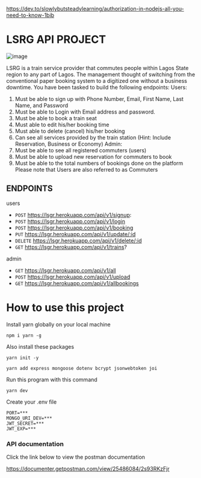 
https://dev.to/slowlybutsteadylearning/authorization-in-nodejs-all-you-need-to-know-1bib

# LSRG API PROJECT
![image](https://previews.123rf.com/images/rubynurbaidi/rubynurbaidi1708/rubynurbaidi170800008/84252223-illustration-of-cute-cartoon-train.jpg)

LSRG is a train service provider that commutes people within Lagos State
region to any part of Lagos. The management thought of switching from the
conventional paper booking system to a digitized one without a business
downtime. You have been tasked to build the following endpoints:
Users:

1. Must be able to sign up with Phone Number, Email, First Name, Last Name,
   and Password
2. Must be able to Login with Email address and password.
3. Must be able to book a train seat
4. Must able to edit his/her booking time
5. Must able to delete (cancel) his/her booking
6. Can see all services provided by the train station (Hint: Include Reservation,
   Business or Economy)
   Admin:
7. Must be able to see all registered commuters (users)
8. Must be able to upload new reservation for commuters to book
9. Must be able to the total numbers of bookings done on the platform
   Please note that Users are also referred to as Commuters

## ENDPOINTS

users

- `POST` https://lsgr.herokuapp.com/api/v1/signup:
- `POST` https://lsgr.herokuapp.com/api/v1/login
- `POST` https://lsgr.herokuapp.com/api/v1/booking
- `PUT` https://lsgr.herokuapp.com/api/v1/update/:id
- `DELETE` https://lsgr.herokuapp.com/api/v1/delete/:id
- `GET` https://lsgr.herokuapp.com/api/v1/trains?

 admin
- `GET` https://lsgr.herokuapp.com/api/v1/all
- `POST` https://lsgr.herokuapp.com/api/v1/upload
- `GET` https://lsgr.herokuapp.com/api/v1/allbookings

# How to use this project

Install yarn globally on your local machine

```
npm i yarn -g
```

Also install these packages

```
yarn init -y
```

```
yarn add express mongoose dotenv bcrypt jsonwebtoken joi
```

Run this program with this command

```
yarn dev
```
Create your .env file

```
PORT=***
MONGO_URI_DEV=***
JWT_SECRET=***
JWT_EXP=***
```

### API documentation
Click the link below to view the postman documentation

https://documenter.getpostman.com/view/25486084/2s93RKzFjr
